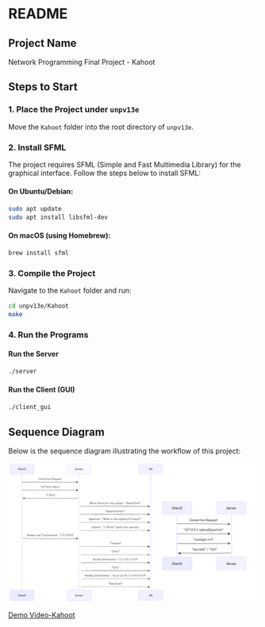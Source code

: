 # README

## Project Name
Network Programming Final Project - Kahoot

## Steps to Start

### 1. Place the Project under `unpv13e`
Move the `Kahoot` folder into the root directory of `unpv13e`.

### 2. Install SFML
The project requires SFML (Simple and Fast Multimedia Library) for the graphical interface. 
Follow the steps below to install SFML:
#### On Ubuntu/Debian:
```bash
sudo apt update
sudo apt install libsfml-dev
```
#### On macOS (using Homebrew):
```bash
brew install sfml
```
### 3. Compile the Project
Navigate to the `Kahoot` folder and run:

```bash
cd unpv13e/Kahoot
make
```

### 4. Run the Programs

#### Run the Server
```bash
./server
```

#### Run the Client (GUI)
```bash
./client_gui
```

## Sequence Diagram

Below is the sequence diagram illustrating the workflow of this project:

![sequence diagram](docs/Flow_chart.png)

[Demo Video-Kahoot](https://youtu.be/n9zhfwTx_iU)